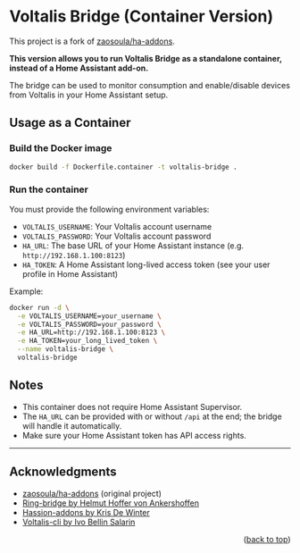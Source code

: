 <div id="top"></div>

# Voltalis Bridge (Container Version)

This project is a fork of [zaosoula/ha-addons](https://github.com/zaosoula/ha-addons).

**This version allows you to run Voltalis Bridge as a standalone container, instead of a Home Assistant add-on.**

The bridge can be used to monitor consumption and enable/disable devices from Voltalis in your Home Assistant setup.

## Usage as a Container

### Build the Docker image

```sh
docker build -f Dockerfile.container -t voltalis-bridge .
```

### Run the container

You must provide the following environment variables:

- `VOLTALIS_USERNAME`: Your Voltalis account username
- `VOLTALIS_PASSWORD`: Your Voltalis account password
- `HA_URL`: The base URL of your Home Assistant instance (e.g. `http://192.168.1.100:8123`)
- `HA_TOKEN`: A Home Assistant long-lived access token (see your user profile in Home Assistant)

Example:

```sh
docker run -d \
  -e VOLTALIS_USERNAME=your_username \
  -e VOLTALIS_PASSWORD=your_password \
  -e HA_URL=http://192.168.1.100:8123 \
  -e HA_TOKEN=your_long_lived_token \
  --name voltalis-bridge \
  voltalis-bridge
```

## Notes

- This container does not require Home Assistant Supervisor.
- The `HA_URL` can be provided with or without `/api` at the end; the bridge will handle it automatically.
- Make sure your Home Assistant token has API access rights.

---

## Acknowledgments

* [zaosoula/ha-addons](https://github.com/zaosoula/ha-addons) (original project)
* [Ring-bridge by Helmut Hoffer von Ankershoffen](https://github.com/helmut-hoffer-von-ankershoffen/hassio-ring-bridge)
* [Hassion-addons by Kris De Winter](https://github.com/kdw2060/hassio-addons)
* [Voltalis-cli by Ivo Bellin Salarin](https://github.com/nilleb/voltalis-cli)

<p align="right">(<a href="#top">back to top</a>)</p>
